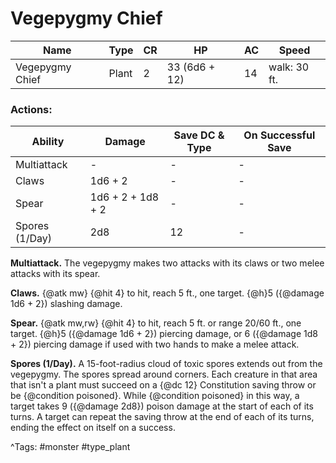 # Vegepygmy Chief

| Name | Type | CR | HP | AC | Speed |
|------|------|----|----|----|-------|
| Vegepygmy Chief | Plant | 2 | 33 (6d6 + 12) | 14 | walk: 30 ft. |

### Actions:

| Ability | Damage | Save DC & Type | On Successful Save |
|---------|--------|----------------|--------------------|
| Multiattack | - | - | - |
| Claws | 1d6 + 2 | - | - |
| Spear | 1d6 + 2 + 1d8 + 2 | - | - |
| Spores (1/Day) | 2d8 | 12 | - |


**Multiattack.** The vegepygmy makes two attacks with its claws or two melee attacks with its spear.

**Claws.** {@atk mw} {@hit 4} to hit, reach 5 ft., one target. {@h}5 ({@damage 1d6 + 2}) slashing damage.

**Spear.** {@atk mw,rw} {@hit 4} to hit, reach 5 ft. or range 20/60 ft., one target. {@h}5 ({@damage 1d6 + 2}) piercing damage, or 6 ({@damage 1d8 + 2}) piercing damage if used with two hands to make a melee attack.

**Spores (1/Day).** A 15-foot-radius cloud of toxic spores extends out from the vegepygmy. The spores spread around corners. Each creature in that area that isn't a plant must succeed on a {@dc 12} Constitution saving throw or be {@condition poisoned}. While {@condition poisoned} in this way, a target takes 9 ({@damage 2d8}) poison damage at the start of each of its turns. A target can repeat the saving throw at the end of each of its turns, ending the effect on itself on a success.

^Tags: #monster #type_plant